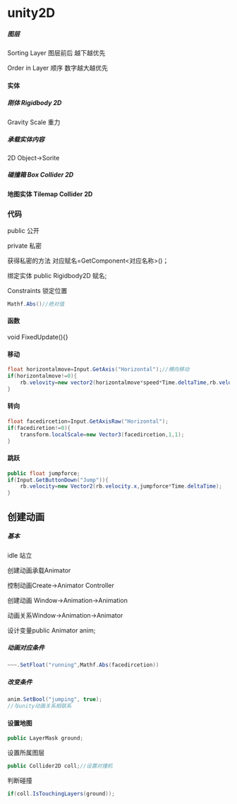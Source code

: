 # unity2D

##### 图层

Sorting Layer 图层前后 越下越优先

Order in Layer 顺序 数字越大越优先

#### 实体

##### 刚体 Rigidbody 2D

Gravity Scale 重力

##### 承载实体内容

2D Object→Sorite

##### 碰撞箱 Box Collider 2D



#### 地图实体 Tilemap Collider 2D



### 代码

public 公开

private 私密

获得私密的方法 对应赋名=GetComponent\<对应名称>()；

绑定实体 public Rigidbody2D 赋名;

Constraints 锁定位置

```c#
Mathf.Abs()//绝对值
```



#### 函数

void FixedUpdate(){}

#### 移动

```c#
float horizontalmove=Input.GetAxis("Horizontal");//横向移动
if(horizontalmove!=0){
    rb.velovity=new vector2(horizontalmove*speed*Time.deltaTime,rb.velocityw.y);
}
```

#### 转向

```c#
float facedircetion=Input.GetAxisRaw("Horizontal");
if(facediretion!=0){
    transform.localScale=new Vector3(facedircetion,1,1);
}
```

#### 跳跃

```c#
public float jumpforce;
if(Input.GetButtonDown("Jump")){
    rb.velocity=new Vector2(rb.velocity.x,jumpforce*Time.deltaTime);
}
```





## 创建动画

##### 基本

idle 站立

创建动画承载Animator

控制动画Create→Animator Controller

创建动画 Window→Animation→Animation

动画关系Window→Animation→Animator

设计变量public Animator anim;

##### 动画对应条件

```c#
~~~.SetFloat("running",Mathf.Abs(facedircetion))
```

##### 改变条件

```c#
anim.SetBool("jumping", true);
//与unity动画关系相联系
```

#### 设置地图

```c#
public LayerMask ground;
```

设置所属图层

```c#
public Collider2D coll;//设置对撞机
```

判断碰撞

```c#
if(coll.IsTouchingLayers(ground));
```

